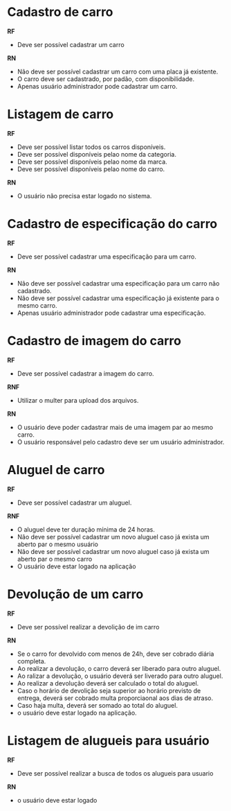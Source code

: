 # Cadastro de carro

**RF**
 - Deve ser possível cadastrar um carro

**RN**
  - Não deve ser possível cadastrar um carro com uma placa já existente.
  - O carro deve ser cadastrado, por padão, com disponibilidade.
  - Apenas usuário administrador pode cadastrar um carro.

# Listagem de carro

**RF**
  - Deve ser possível listar todos os carros disponíveis.
  - Deve ser possível disponíveis pelao nome da categoria.
  - Deve ser possível disponíveis pelao nome da marca.
  - Deve ser possível disponíveis pelao nome do carro.

**RN**
  - O usuário não precisa estar logado no sistema.

# Cadastro de especificação do carro

**RF**
  - Deve ser possível cadastrar uma especificação para um carro.

**RN**
  - Não deve ser possível cadastrar uma especificação para um carro não cadastrado.
  - Não deve ser possível cadastrar uma especificação já existente para o mesmo carro.
  - Apenas usuário administrador pode cadastrar uma especificação.

# Cadastro de imagem do carro

**RF**
  - Deve ser possível cadastrar a imagem do carro.

**RNF**
  - Utilizar o multer para upload dos arquivos.

**RN**
  - O usuário deve poder cadastrar mais de uma imagem par ao mesmo carro.
  - O usuário responsável pelo cadastro deve ser um usuário administrador.

# Aluguel de carro

**RF**
  - Deve ser possível cadastrar um aluguel.
  
**RNF**
  - O aluguel deve ter duração mínima de 24 horas.
  - Não deve ser possível cadastrar um novo aluguel caso já exista um aberto par o mesmo usuário
  - Não deve ser possível cadastrar um novo aluguel caso já exista um aberto par o mesmo carro
  - O usuário deve estar logado na aplicação

# Devolução de um carro

**RF**
- Deve ser possível realizar a devolição de im carro

**RN**
- Se o carro for devolvido com menos de 24h, deve ser cobrado diária completa.
- Ao realizar a devolução, o carro deverá ser liberado para outro aluguel.
- Ao ralizar a devolução, o usuário deverá ser liverado para outro aluguel.
- Ao realizar a devolução deverá ser calculado o total do aluguel.
- Caso o horário de devolição seja superior ao horário previsto de entrega, deverá ser cobrado multa proporciaonal aos dias de atraso.
- Caso haja multa, deverá ser somado ao total do aluguel.
- o usuário deve estar logado na aplicação.

# Listagem de alugueis para usuário

**RF**
- Deve ser possível realizar a busca de todos os alugueis para usuario

**RN**
- o usuário deve estar logado 